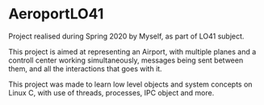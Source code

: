 # AeroportLO41

Project realised during Spring 2020 by Myself, as part of LO41 subject.

This project is aimed at representing an Airport, with multiple planes and a controll center working simultaneously, messages  being sent between them, and all the interactions that goes with it.

This project was made to learn low level objects and system concepts on Linux C, with use of threads, processes, IPC object and more.
